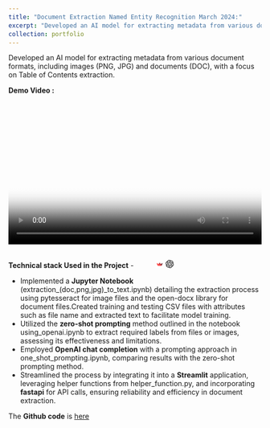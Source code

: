 ```yaml
---
title: "Document Extraction Named Entity Recognition March 2024:"
excerpt: "Developed an AI model for extracting metadata from various document formats, including images (PNG, JPG) and documents (DOC), with a focus on Table of Contents extraction.<br/><img src='/images/500x300.png'>"
collection: portfolio
---
```


Developed an AI model for extracting metadata from various document formats, including images (PNG, JPG) and documents (DOC), with a focus on Table of Contents extraction.

**Demo Video :**

<div style="position: relative; width: 100%; padding-bottom: 56.25%; height: 0;">
  <video style="position: absolute; top: 0; left: 0; width: 100%; height: 100%;" poster="/images/dubai2.jpg" controls>
    <source src="https://github.com/Shyam-Sundar-7/Document_ext/assets/101181076/b7c3dc7f-da64-4e54-a158-2bbdddca0a3d" type="video/mp4">
  </video>
</div>
<br/>

**Technical stack Used in the Project** - <img src="https://cdn.jsdelivr.net/gh/devicons/devicon/icons/python/python-original.svg" width ="16" height="100%"/>  <img src="https://cdn.jsdelivr.net/gh/devicons/devicon/icons/jupyter/jupyter-original-wordmark.svg" width ="16" height="100%"/> <img src='/images/streamlit.png' width="16" height="100%"> <img src="/images/openai-svgrepo-com.svg" width="16" height="100%">          <img src="https://cdn.jsdelivr.net/gh/devicons/devicon@latest/icons/fastapi/fastapi-original.svg" width="16" height="100%">
          


- Implemented a **Jupyter Notebook** (extraction_(doc,png,jpg)_to_text.ipynb) detailing the extraction process using pytesseract for image files and the open-docx library for document files.Created training and testing CSV files with attributes such as file name and extracted text to facilitate model training.
- Utilized the **zero-shot prompting** method outlined in the notebook using_openai.ipynb to extract required labels from files or images, assessing its effectiveness and limitations.
- Employed **OpenAI chat completion** with a prompting approach in one_shot_prompting.ipynb, comparing results with the zero-shot prompting method.
- Streamlined the process by integrating it into a **Streamlit** application, leveraging helper functions from helper_function.py, and incorporating **fastapi** for API calls, ensuring reliability and efficiency in document extraction.



The **Github code** is [here](https://github.com/Shyam-Sundar-7/Document_ext)
